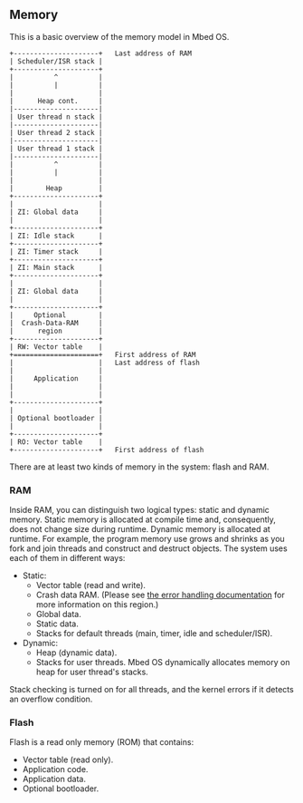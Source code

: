 ## Memory

This is a basic overview of the memory model in Mbed OS.

```
+---------------------+   Last address of RAM
| Scheduler/ISR stack |
+---------------------+
|          ^          |
|          |          |
|                     |
|      Heap cont.     |
|---------------------|
| User thread n stack |
|---------------------|
| User thread 2 stack |
|---------------------|
| User thread 1 stack |
|---------------------|
|          ^          |
|          |          |
|                     |
|        Heap         |
+---------------------+
|                     |
| ZI: Global data     |
|                     |
+---------------------+
| ZI: Idle stack      |
+---------------------+
| ZI: Timer stack     |
+---------------------+
| ZI: Main stack      |
+---------------------+
|                     |
| ZI: Global data     |
|                     |
+---------------------+
|     Optional        |
|  Crash-Data-RAM     |
|      region         |
+---------------------+
| RW: Vector table    |
+=====================+   First address of RAM
|                     |   Last address of flash
|                     |
|     Application     |
|                     |
|                     |
+---------------------+
|                     |
| Optional bootloader |
|                     |
+---------------------+
| RO: Vector table    |
+---------------------+   First address of flash

```

There are at least two kinds of memory in the system: flash and RAM.

### RAM

Inside RAM, you can distinguish two logical types: static and dynamic memory. Static memory is allocated at compile time and, consequently, does not change size during runtime. Dynamic memory is allocated at runtime. For example, the program memory use grows and shrinks as you fork and join threads and construct and destruct objects. The system uses each of them in different ways:

- Static:
    - Vector table (read and write).
    - Crash data RAM. (Please see [the error handling documentation](../apis/error-handling.html) for more information on this region.)
    - Global data.
    - Static data.
    - Stacks for default threads (main, timer, idle and scheduler/ISR).
- Dynamic:
    - Heap (dynamic data).
    - Stacks for user threads. Mbed OS dynamically allocates memory on heap for user thread's stacks.

Stack checking is turned on for all threads, and the kernel errors if it detects an overflow condition.

### Flash

Flash is a read only memory (ROM) that contains:

- Vector table (read only).
- Application code.
- Application data.
- Optional bootloader.
